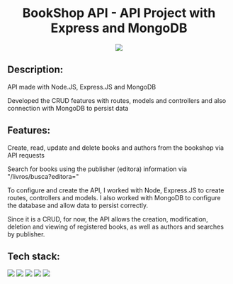 <h1 align="center"> BookShop API - API Project with Express and MongoDB </h1>

<p align="center">
<img src="https://img.shields.io/badge/Status-In_progress-blue"/>
</p>

<h2>Description:</h2>
<p>API made with Node.JS, Express.JS and MongoDB</p>
<p>Developed the CRUD features with routes, models and controllers and also connection with MongoDB to persist data</p>

<h2>Features:</h2>
<p>Create, read, update and delete books and authors from the bookshop via API requests</p>
<p>Search for books using the publisher (editora) information via "/livros/busca?editora="</p>

To configure and create the API, I worked with Node, Express.JS to create routes, controllers and models. I also worked with MongoDB to configure the database and allow data to persist correctly.

Since it is a CRUD, for now, the API allows the creation, modification, deletion and viewing of registered books, as well as authors and searches by publisher.

<h2>Tech stack:</h2>
<img src="https://img.shields.io/badge/%23-Javascript-yellow">
<img src="https://img.shields.io/badge/%23-Node.js-green">
<img src="https://img.shields.io/badge/%23-Express.js-blue">
<img src="https://img.shields.io/badge/%23-MongoDB-lightgreen">
<img src="https://img.shields.io/badge/%23-Mongoose.lib-red">
